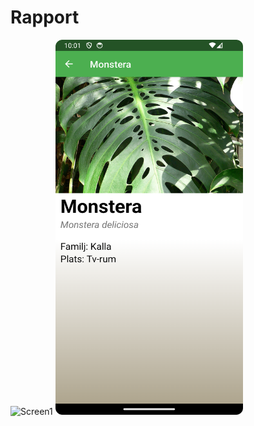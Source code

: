 
# Rapport

<img src="screen1.png" alt="Screen1" style="width:300px;height:600px;"> <img src="screen2.png" alt="Screen2" style="width:300px;height:600px;">
